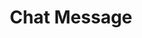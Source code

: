 ---
title: Chat Message
description: Trigger for incoming VStream chat messages
version: 0.2.3
variables: []
commonVariables:
  - VStreamChat
  - VStreamUser
---